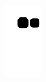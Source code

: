 ![Snake animation](https://github.com/Ricardo399181/Ricardo399181/blob/output/github-contribution-grid-snake.svg)
